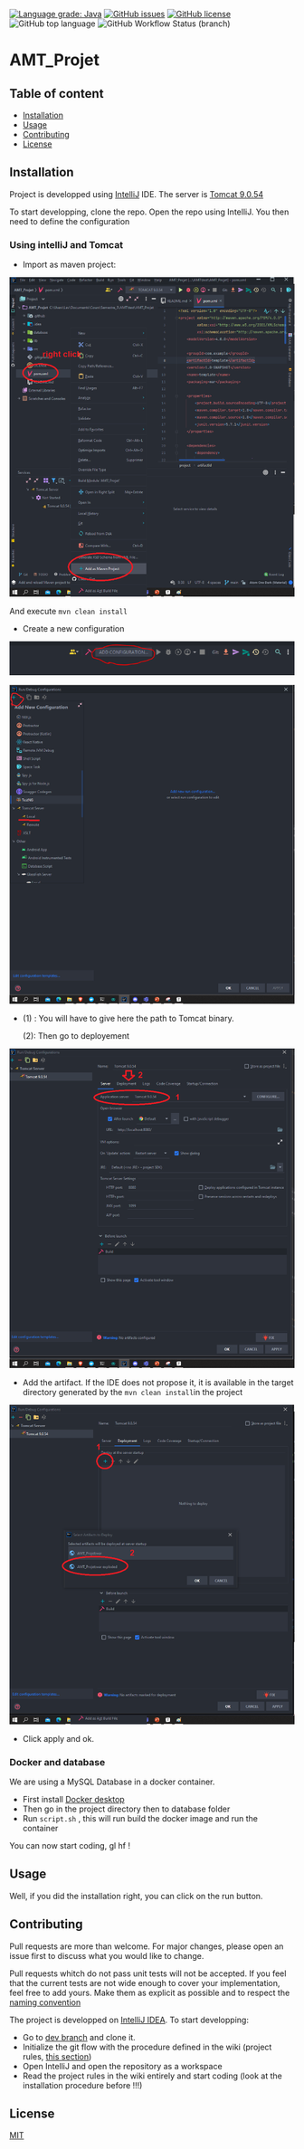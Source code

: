 [![Language grade: Java](https://img.shields.io/lgtm/grade/java/g/Semestre5/AMT_Projet.svg?logo=lgtm&logoWidth=18)](https://lgtm.com/projects/g/Semestre5/AMT_Projet/context:java) [![GitHub issues](https://img.shields.io/github/issues/Semestre5/AMT_Projet)](https://github.com/Semestre5/AMT_Projet/issues) [![GitHub license](https://img.shields.io/github/license/Semestre5/AMT_Projet)](https://github.com/Semestre5/AMT_Projet) ![GitHub top language](https://img.shields.io/github/languages/top/Semestre5/AMT_Projet) ![GitHub Workflow Status (branch)](https://img.shields.io/github/workflow/status/Semestre5/AMT_Projet/Java%20CI%20with%20Maven/dev)


# AMT_Projet

## Table of content

- [Installation](#installation)
- [Usage](#usage)
- [Contributing](#contributing)
- [License](#license)

## Installation

Project is developped using [IntelliJ](https://www.jetbrains.com/fr-fr/idea/) IDE.
The server is [Tomcat 9.0.54](https://tomcat.apache.org/download-90.cgi)

To start developping, clone the repo. Open the repo using IntelliJ. You then need to define the configuration

### Using intelliJ and Tomcat

- Import as maven project:

![image-20211119155607471](README.assets/image-20211119155607471.png)

And execute ``mvn clean install``

- Create a new configuration

![image-20211119154312209](README.assets/image-20211119154312209.png)

![image-20211119154506543](README.assets/image-20211119154506543.png)

- (1) : You will have to give here the path to Tomcat binary.

  (2): Then go to deployement

![image-20211119155018662](README.assets/image-20211119155018662.png)

- Add the artifact. If the IDE does not propose it, it is available in the target directory generated by the ``mvn clean install``in the project

![image-20211119160101695](README.assets/image-20211119160101695.png)



- Click apply and ok.

### Docker and database

We are using a MySQL Database in a docker container.

- First install [Docker desktop](https://www.docker.com/products/docker-desktop)
- Then go in the project directory then to database folder
- Run ``script.sh`` , this will run build the docker image and run the container

You can now start coding, gl hf ! 

## Usage

Well, if you did the installation right, you can click on the run button.

## Contributing

Pull requests are more than welcome. For major changes, please open an issue first to discuss what you would like to change.

Pull requests whitch do not pass unit tests will not be accepted. If you feel that the current tests are not wide enough to cover your implementation, feel free to add yours. Make them as explicit as possible and to respect the [naming convention](https://github.com/Semestre5/AMT_Projet/wiki/Naming-convention)

The project is developped on [IntelliJ IDEA](https://www.jetbrains.com/idea/). To start developping:

- Go to [dev branch](https://github.com/Semestre5/AMT_Projet/blob/dev/README.md) and clone it.
- Initialize the git flow with the procedure defined in the wiki (project rules, [this section](https://github.com/Semestre5/AMT_Projet/wiki/Project-rules#how-to-interact-with-the-repository))
- Open IntelliJ and open the repository as a workspace
- Read the project rules in the wiki entirely and start coding (look at the installation procedure before !!!)

## License

[MIT](https://choosealicense.com/licenses/mit/)
